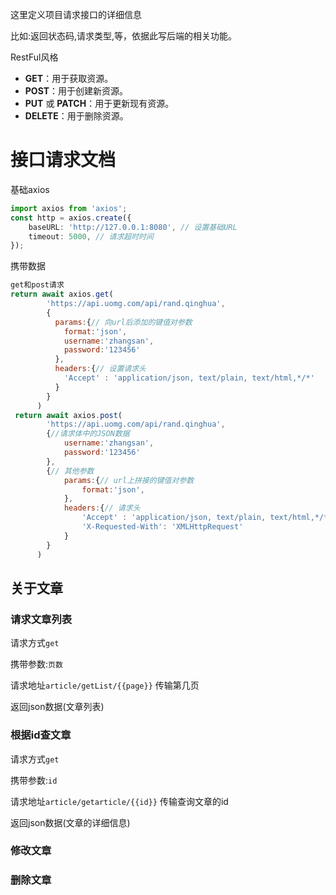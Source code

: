 这里定义项目请求接口的详细信息

比如:返回状态码,请求类型,等，依据此写后端的相关功能。



RestFul风格

- **GET**：用于获取资源。
- **POST**：用于创建新资源。
- **PUT** 或 **PATCH**：用于更新现有资源。
- **DELETE**：用于删除资源。





# 接口请求文档

基础axios

```ts
import axios from 'axios';
const http = axios.create({
    baseURL: 'http://127.0.0.1:8080', // 设置基础URL
    timeout: 5000, // 请求超时时间
});
```



携带数据

```js
get和post请求 
return await axios.get(
        'https://api.uomg.com/api/rand.qinghua',
        {
          params:{// 向url后添加的键值对参数
            format:'json',
            username:'zhangsan',
            password:'123456'
          },
          headers:{// 设置请求头
            'Accept' : 'application/json, text/plain, text/html,*/*'
          }
        }
      )
 return await axios.post(
        'https://api.uomg.com/api/rand.qinghua',
        {//请求体中的JSON数据
            username:'zhangsan',
            password:'123456'
        },
        {// 其他参数
         	params:{// url上拼接的键值对参数
            	format:'json',
          	},
          	headers:{// 请求头
            	'Accept' : 'application/json, text/plain, text/html,*/*',
            	'X-Requested-With': 'XMLHttpRequest'
          	}
        }
      )
```



## 关于文章

### 请求文章列表

请求方式`get`

携带参数:`页数`

请求地址`article/getList/{{page}}` 传输第几页

返回json数据(文章列表)

### 根据id查文章

请求方式`get`

携带参数:`id`

请求地址`article/getarticle/{{id}}` 传输查询文章的id

返回json数据(文章的详细信息)

### 修改文章



### 删除文章



 



## 



